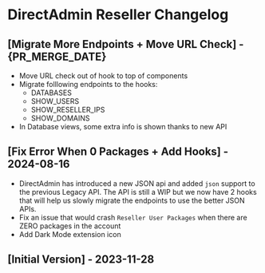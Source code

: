 # DirectAdmin Reseller Changelog

## [Migrate More Endpoints + Move URL Check] - {PR_MERGE_DATE}

- Move URL check out of hook to top of components
- Migrate folllowing endpoints to the hooks:
    - DATABASES
    - SHOW_USERS
    - SHOW_RESELLER_IPS
    - SHOW_DOMAINS
- In Database views, some extra info is shown thanks to new API

## [Fix Error When 0 Packages + Add Hooks] - 2024-08-16

- DirectAdmin has introduced a new JSON api and added `json` support to the previous Legacy API. The API is still a WIP but we now have 2 hooks that will help us slowly migrate the endpoints to use the better JSON APIs.
- Fix an issue that would crash `Reseller User Packages` when there are ZERO packages in the account
- Add Dark Mode extension icon

## [Initial Version] - 2023-11-28